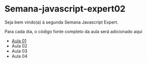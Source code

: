 # Semana-javascript-expert02


Seja bem vindo(a) à segunda Semana Javascript Expert.

Para cada dia, o código fonte completo da aula será adicionado aqui


- [Aula 01](./aula01/jsexpert01-skeleton-ew)
- Aula 02
- Aula 03
- Aula 04
